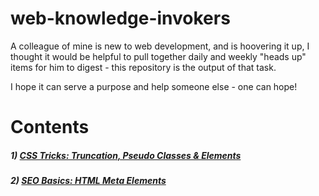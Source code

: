 # web-knowledge-invokers
A colleague of mine is new to web development, and is hoovering it up, I thought it would be helpful to pull together daily and weekly "heads up" items for him to digest - this repository is the output of that task.

I hope it can serve a purpose and help someone else - one can hope!

# Contents

##### 1) [CSS Tricks: Truncation, Pseudo Classes & Elements](./episodes/1.md)
##### 2) [SEO Basics: HTML Meta Elements](./episodes/2.md)
